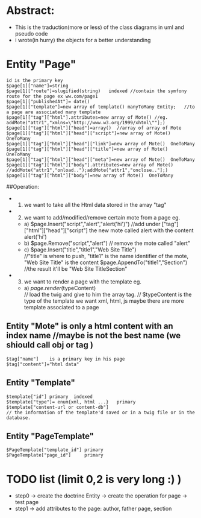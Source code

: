 # Abstract:

* This is the traduction(more or less) of the class diagrams in uml and pseudo code
* i wrote(in hurry) the objects for a better understanding

# Entity "Page"
    id is the primary key
    $page[1]["name"]=string
    $page[1]["route"]=slugified(string)   indexed //contain the symfony route for the page ex ww.com/page1
    $page[1]["publishedAt"]= date()
    $page[1]["template"]=new array of template() manyToMany Entity;   //to a page are associated many template 
    $page[1]["tag"]["html"].attributes=new array of Mote() //eg.  addMote("attr1","xmlns=\"http://www.w3.org/1999/xhtml\""];)
    $page[1]["tag"]["html"]["head"]=array()  //array of array of Mote
    $page[1]["tag"]["html"]["head"]["script"]=new array of Mote()  OneToMany
    $page[1]["tag"]["html"]["head"]["link"]=new array of Mote()  OneToMany
    $page[1]["tag"]["html"]["head"]["title"]=new array of Mote()  OneToMany
    $page[1]["tag"]["html"]["head"]["meta"]=new array of Mote()  OneToMany
    $page[1]["tag"]["html"]["body"].attributes=new array of Mote() //addMote("attr1","onload..");addMote("attr1","onclose.."];)
    $page[1]["tag"]["html"]["body"]=new array of Mote()  OneToMany
   
##Operation:
* 1) we want to take all the Html data stored in the array "tag"
* 2) we want to add/modified/remove certain mote from a page
    eg. 
    * a) $page.Insert("script","alert","alert('hi')") 
       //add under ["tag"]["html"]["head"]["script"] the new mote called alert with the content alert('hi')
    * b) $page.Remove("script","alert") 
       // remove the mote called "alert" 
    * c) $page.Insert("title","title1","Web Site Title")  
       //"title" is where to push, "title1" is the name identifier of the mote, "Web Site Title" is the content
       $page.AppendTo("title1","Section")   
       //the result it'll be  "Web Site TitleSection"
* 3) we want to render a page with the template
    eg. 
    * a) $page.render($typeContent)  
       // load the twig and give to him the array tag.
       // $typeContent is the type of the template we want xml, html, js maybe there are more template associated to a page
		 									
								
## Entity "Mote"  is only a html content with an index name //maybe is not the best name (we shiould call obj or tag )
    $tag["name"]    is a primary key in his page
    $tag["content"]="html data"
  
    
## Entity "Template" 
    $template["id"] primary  indexed
    $template["type"]= enum{xml, html ...}   primary  
    $template["content-url or content-db"] 
    // the information of the template'd saved or in a twig file or in the database.   
   
## Entity "PageTemplate"
    $PageTemplate["template_id"] primary
    $PageTemplate["page_id"]     primary
     
   
# TODO list (limit 0,2 is very long :) )
* step0 
    -> create the doctrine Entity
    -> create the operation for page
    -> test page
* step1
    -> add attributes to the page: author, father page, section
